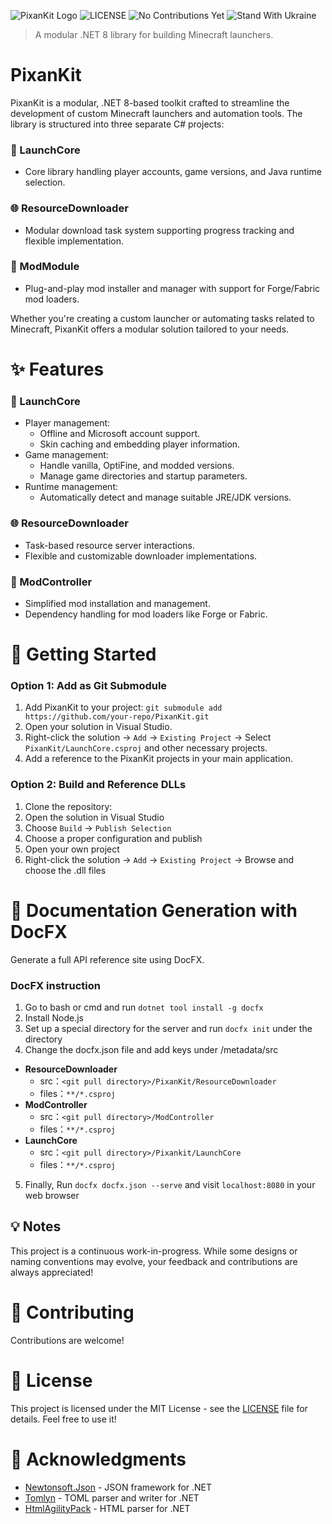![PixanKit Logo](https://img.shields.io/badge/C%23-.NET%208-blueviolet)
![LICENSE](https://img.shields.io/badge/License-MIT-blue)
![No Contributions Yet](https://img.shields.io/badge/Contributions-None%20yet-lightgrey)
![Stand With Ukraine](https://img.shields.io/badge/Stand%20With-Ukraine-0057B7?logo=united-nations&logoColor=white)
> A modular .NET 8 library for building Minecraft launchers.

# PixanKit

PixanKit is a modular, .NET 8-based toolkit crafted to streamline the development of custom Minecraft launchers and automation tools. The library is structured into three separate C# projects:

### 🧱 LaunchCore
- Core library handling player accounts, game versions, and Java runtime selection.

### 🌐 ResourceDownloader
- Modular download task system supporting progress tracking and flexible implementation.

### 🧩 ModModule
- Plug-and-play mod installer and manager with support for Forge/Fabric mod loaders.

Whether you're creating a custom launcher or automating tasks related to Minecraft, PixanKit offers a modular solution tailored to your needs.

# ✨ Features
### 🧱 LaunchCore

-   Player management:
    -   Offline and Microsoft account support.
    -   Skin caching and embedding player information.
-   Game management:
    -   Handle vanilla, OptiFine, and modded versions.
    -   Manage game directories and startup parameters.
-   Runtime management:
    -   Automatically detect and manage suitable JRE/JDK versions.

### 🌐 ResourceDownloader

-   Task-based resource server interactions.
-   Flexible and customizable downloader implementations.

### 🧩 ModController

-   Simplified mod installation and management.
-   Dependency handling for mod loaders like Forge or Fabric.

# 🚀 Getting Started
### Option 1: Add as Git Submodule

1.  Add PixanKit to your project:
`git submodule add https://github.com/your-repo/PixanKit.git`
2.  Open your solution in Visual Studio.
3.  Right-click the solution -> `Add` -> `Existing Project` -> Select `PixanKit/LaunchCore.csproj` and other necessary projects.
4.  Add a reference to the PixanKit projects in your main application.
### Option 2: Build and Reference DLLs

1.  Clone the repository:
2.  Open the solution in Visual Studio
3.  Choose `Build` -> `Publish Selection`
4.  Choose a proper configuration and publish
5.  Open your own project
6.  Right-click the solution -> `Add` -> `Existing Project` -> Browse and choose the .dll files

# 📝 Documentation Generation with DocFX
Generate a full API reference site using DocFX.

### DocFX instruction
1. Go to bash or cmd and run `dotnet tool install -g docfx`
2. Install Node.js
3. Set up a special directory for the server and run `docfx init` under the directory
4. Change the docfx.json file and add keys under /metadata/src
- **ResourceDownloader**
  - src：`<git pull directory>/PixanKit/ResourceDownloader`
  - files：`**/*.csproj`
- **ModController**
  - src：`<git pull directory>/ModController`
  - files：`**/*.csproj`
- **LaunchCore**
  - src：`<git pull directory>/Pixankit/LaunchCore`
  - files：`**/*.csproj`
  
5. Finally, Run `docfx docfx.json --serve` and visit `localhost:8080` in your web browser

## 💡 Notes
This project is a continuous work-in-progress. While some designs or naming conventions may evolve, your feedback and contributions are always appreciated!

# 🤝 Contributing
Contributions are welcome!

# 📄 License
This project is licensed under the MIT License - see the [LICENSE](LICENSE) file for details. Feel free to use it!

# 🙌 Acknowledgments
- [Newtonsoft.Json](https://www.newtonsoft.com/json) - JSON framework for .NET
- [Tomlyn](https://github.com/xoofx/Tomlyn) - TOML parser and writer for .NET
- [HtmlAgilityPack](https://html-agility-pack.net/) - HTML parser for .NET

